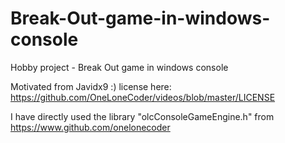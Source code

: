 # Break-Out-game-in-windows-console
Hobby project - Break Out game in windows console

Motivated from Javidx9 :) license here: https://github.com/OneLoneCoder/videos/blob/master/LICENSE

I have directly used the library "olcConsoleGameEngine.h" from https://www.github.com/onelonecoder
